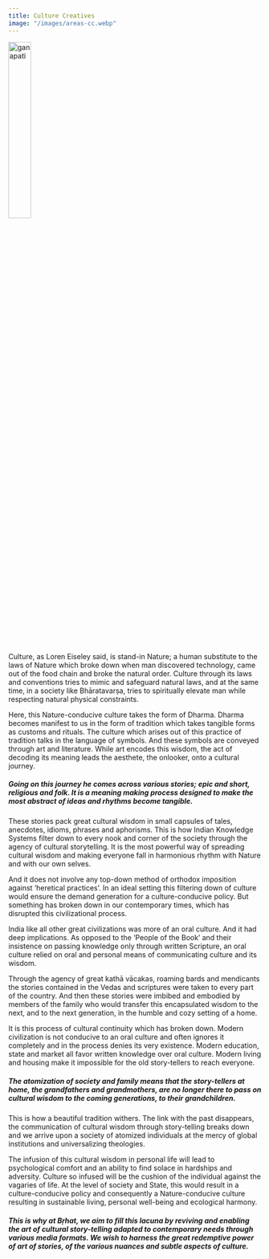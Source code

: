 ```yaml
---
title: Culture Creatives
image: "/images/areas-cc.webp"
---
```


<img class="image" src="/images/corpimages/ganapati.webp" alt="ganapati" />

Culture, as Loren Eiseley said, is stand-in Nature; a human substitute to the laws of Nature which broke down when man discovered technology, came out of the food chain and broke the natural order. Culture through its laws and conventions tries to mimic and safeguard natural laws, and at the same time, in a society like Bhāratavarṣa, tries to spiritually elevate man while respecting natural physical constraints.

Here, this Nature-conducive culture takes the form of Dharma. Dharma becomes manifest to us in the form of tradition which takes tangible forms as customs and rituals. The culture which arises out of this practice of tradition talks in the language of symbols. And these symbols are conveyed through art and literature. While art encodes this wisdom, the act of decoding its meaning leads the aesthete, the onlooker, onto a cultural journey.

##### Going on this journey he comes across various stories; epic and short, religious and folk. It is a meaning making process designed to make the most abstract of ideas and rhythms become tangible.

These stories pack great cultural wisdom in small capsules of tales, anecdotes, idioms, phrases and aphorisms. This is how Indian Knowledge Systems filter down to every nook and corner of the society through the agency of cultural storytelling. It is the most powerful way of spreading cultural wisdom and making everyone fall in harmonious rhythm with Nature and with our own selves.

And it does not involve any top-down method of orthodox imposition against ‘heretical practices’. In an ideal setting this filtering down of culture would ensure the demand generation for a culture-conducive policy. But something has broken down in our contemporary times, which has disrupted this civilizational process.

India like all other great civilizations was more of an oral culture. And it had deep implications. As opposed to the ‘People of the Book’ and their insistence on passing knowledge only through written Scripture, an oral culture relied on oral and personal means of communicating culture and its wisdom.

Through the agency of great kathā vācakas, roaming bards and mendicants the stories contained in the Vedas and scriptures were taken to every part of the country. And then these stories were imbibed and embodied by members of the family who would transfer this encapsulated wisdom to the next, and to the next generation, in the humble and cozy setting of a home.

It is this process of cultural continuity which has broken down. Modern civilization is not conducive to an oral culture and often ignores it completely and in the process denies its very existence. Modern education, state and market all favor written knowledge over oral culture. Modern living and housing make it impossible for the old story-tellers to reach everyone.

##### The atomization of society and family means that the story-tellers at home, the grandfathers and grandmothers, are no longer there to pass on cultural wisdom to the coming generations, to their grandchildren.

This is how a beautiful tradition withers. The link with the past disappears, the communication of cultural wisdom through story-telling breaks down and we arrive upon a society of atomized individuals at the mercy of global institutions and universalizing theologies.

The infusion of this cultural wisdom in personal life will lead to psychological comfort and an ability to find solace in hardships and adversity. Culture so infused will be the cushion of the individual against the vagaries of life. At the level of society and State, this would result in a culture-conducive policy and consequently a Nature-conducive culture resulting in sustainable living, personal well-being and ecological harmony.

##### This is why at Bṛhat, we aim to fill this lacuna by reviving and enabling the art of cultural story-telling adapted to contemporary needs through various media formats. We wish to harness the great redemptive power of art of stories, of the various nuances and subtle aspects of culture.


<style>
.image { object-fit: contain; width: 30%; margin-bottom: 32px;}

blockquote { border-color: #fe4a49;}

</style>